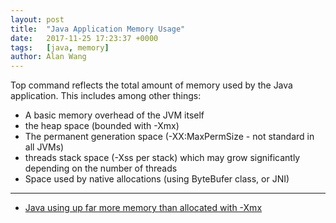```yaml
---
layout: post
title:  "Java Application Memory Usage"
date:   2017-11-25 17:23:37 +0000
tags:   [java, memory]
author: Alan Wang
---
```


Top command reflects the total amount of memory used by the Java application. This includes among other things:

- A basic memory overhead of the JVM itself
- the heap space (bounded with -Xmx)
- The permanent generation space (-XX:MaxPermSize - not standard in all JVMs)
- threads stack space (-Xss per stack) which may grow significantly depending on the number of threads
- Space used by native allocations (using ByteBufer class, or JNI)

---

- [Java using up far more memory than allocated with -Xmx](https://stackoverflow.com/questions/15282178/java-using-up-far-more-memory-than-allocated-with-xmx)
